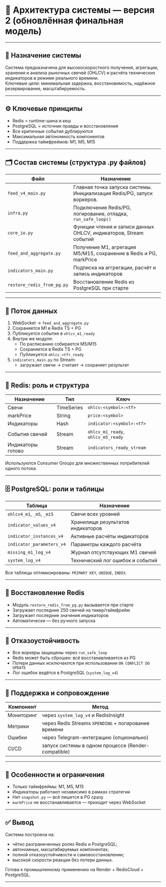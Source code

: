 # 🧠 Архитектура системы — версия 2 (обновлённая финальная модель)

---

## 📌 Назначение системы

Система предназначена для высокоскоростного получения, агрегации, хранения и анализа рыночных свечей (OHLCV) и расчёта технических индикаторов в режиме реального времени.  
Ключевые цели: минимальная задержка, восстановимость, надёжное резервирование, масштабируемость.

---

## ⚙️ Ключевые принципы

- Redis = runtime-шина и кеш
- PostgreSQL = источник правды и восстановления
- Все критичные события дублируются
- Максимальная автономность компонентов
- Поддержка таймфреймов: M1, M5, M15

---

## 🗂️ Состав системы (структура .py файлов)

| Файл                   | Назначение                                                           |
|------------------------|----------------------------------------------------------------------|
| `feed_v4_main.py`      | Главная точка запуска системы. Инициализация Redis/PG, запуск воркеров. |
| `infra.py`             | Подключение Redis/PG, логирование, отладка, `run_safe_loop()`        |
| `core_io.py`           | Функции чтения и записи данных OHLCV, индикаторов, Stream событий     |
| `feed_and_aggregate.py`| Получение M1, агрегация M5/M15, сохранение в Redis и PG, markPrice     |
| `indicators_main.py`   | Подписка на аггрегации, расчёт и запись индикаторов                    |
| `restore_redis_from_pg.py` | Восстановление Redis из PostgreSQL при старте                       |

---

## 🔄 Поток данных

1. WebSocket → `feed_and_aggregate.py`
2. Сохраняется M1 в Redis TS + PG
3. Публикуется событие в `ohlcv_m1_ready`
4. Внутри же модуля:
   - По расписанию собирается M5/M15
   - Сохраняется в Redis TS + PG
   - Публикуется `ohlcv_<tf>_ready`
5. `indicators_main.py` по Stream:
   - загружает свечи → считает → сохраняет результат

---

## 🧠 Redis: роль и структура

| Назначение        | Тип          | Ключ                            |
|-------------------|--------------|----------------------------------|
| Свечи             | TimeSeries   | `ohlcv:<symbol>:<tf>`           |
| markPrice         | String       | `price:<symbol>`                |
| Индикаторы        | Hash         | `indicator:<symbol>:<tf>`       |
| События свечей    | Stream       | `ohlcv_m1_ready`, `ohlcv_m5_ready` |
| Индикаторы готово | Stream       | `indicators_ready_stream`       |

Используются Consumer Groups для множественных потребителей одного потока.

---

## 🗄️ PostgreSQL: роли и таблицы

| Таблица                    | Назначение                                     |
|----------------------------|------------------------------------------------|
| `ohlcv4_m1`, `_m5`, `_m15` | Свечи всех уровней                             |
| `indicator_values_v4`      | Хранилище результатов индикаторов              |
| `indicator_instances_v4`   | Активные расчёты индикаторов                   |
| `indicator_parameters_v4`  | Параметры каждого расчёта                      |
| `missing_m1_log_v4`        | Журнал отсутствующих M1 свечей                |
| `system_log_v4`            | Технический лог ошибок и событий               |

Все таблицы оптимизированы: `PRIMARY KEY`, `UNIQUE`, `INDEX`.

---

## 🔁 Восстановление Redis

- Модуль `restore_redis_from_pg.py` вызывается при старте
- Загружает последние 250 свечей на тикер/таймфрейм
- Загружает последние значения индикаторов
- Автоматически — без ручного запуска

---

## 🧩 Отказоустойчивость

- Все воркеры защищены через `run_safe_loop`
- Redis может быть сброшен: всё восстанавливается из PG
- Потери данных исключаются при использовании `ON CONFLICT DO UPDATE`
- Лог ошибок ведётся в PostgreSQL (`system_log_v4`)

---

## 🧰 Поддержка и сопровождение

| Компонент    | Метод                                               |
|--------------|------------------------------------------------------|
| Мониторинг   | через `system_log_v4` и RedisInsight                 |
| Метрики      | через Redis Streams `XPENDING` + логирование времени |
| Ошибки       | через Telegram-интеграцию (опционально)              |
| CI/CD        | запуск системы в одном процессе (Render-compatible)  |

---

## 🚦 Особенности и ограничения

- Только таймфреймы: M1, M5, M15
- Индикаторы работают независимо в рамках стратегии
- Нет `snapshot.py` — всё пишется в PG сразу
- `markPrice` не восстанавливается — приходит через WebSocket

---

## ✅ Вывод

Система построена на:
- чётко разграниченных ролях Redis и PostgreSQL;
- автономных, масштабируемых компонентах;
- полной отказоустойчивости и самовосстановлении;
- высокой скорости реакции без потери данных.

Готова к промышленному применению на Render + RedisCloud + PostgreSQL.

---